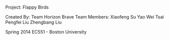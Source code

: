 Project: Flappy Birds

Created By: Team Horizon Brave
Team Members: 
Xiaofeng Su 
Yao Wei Tsai 
Pengfei  Liu 
Zhengbang Liu  

Spring 2014 EC551 - Boston University

